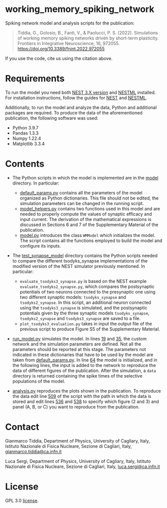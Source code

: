# working_memory_spiking_network

Spiking network model and analysis scripts for the publication:

> Tiddia, G., Golosio, B., Fanti, V., & Paolucci, P. S. (2022). Simulations of working memory spiking networks driven by short-term plasticity. Frontiers in Integrative Neuroscience, 16, 972055. https://doi.org/10.3389/fnint.2022.972055

If you use the code, cite us using the citation above.

# Requirements
To run the model you need both [NEST 3.X version](https://github.com/nest/nest-simulator) and [NESTML](https://github.com/nest/nestml) installed. For installation instructions, follow the guides for [NEST](https://nest-simulator.readthedocs.io/en/stable/installation/index.html) and [NESTML](https://nestml.readthedocs.io/en/latest/installation.html).

Additionally, to run the model and analyze the data, Python and additional packages are required. To produce the data of the aforementioned publication, the following software was used:
- Python 3.9.7
- Pandas 1.3.3
- Numpy 1.22.4
- Matplotlib 3.3.4


# Contents
- The Python scripts in which the model is implemented are in the [model](model/) directory. In particular:
    - [default_params.py](model/default_params.py) contains all the parameters of the model organized as Python dictionaries. This file should not be edited, the simulation parameters can be changed in the running script.
    - [model_helpers.py](model/model_helpers.py) contains two functions used in this model and are needed to properly compute the values of synaptic efficacy and input current. The derivation of the mathematical expressions is discussed in Sections 6 and 7 of the Supplementary Material of the publication.
    - [model.py](model/model.py) introduces the class ``WMModel`` which initializes the model. The script contains all the functions employed to build the model and configure its inputs.

- The [test_synapse_model](test_synapse_model/) directory contains the Python scripts needed to compare the different tsodyks_synapse implementations of the modified version of the NEST simulator previously mentioned. In particular:
    - ```evaluate_tsodyks3_synapse.py``` is based on the NEST example ```evaluate_tsodyks2_synapse.py```, which compares the postsynaptic potentials of two neurons connected to the presynaptic one using two different synaptic models: ```tsodyks_synapse``` and ```tsodyks2_synapse```. In this script, an additional neuron connected using the ```tsodyks3_synapse``` is simulated, and the postsynaptic potentials given by the three synaptic models ```tsodyks_synapse```, ```tsodyks2_synapse``` and ```tsodyks3_synapse``` are saved to a file.
    - ```plot_tsodyks3_evaluation.py``` takes in input the output file of the previous script to produce Figure S5 of the Supplementary Material.

- [run_model.py](run_model.py) simulates the model. In lines [19](run_model.py#L19) and [35](run_model.py#L35), the custom network and the simulation parameters are defined. Not all the parameters should be reported at this stage. The parameters not indicated in these dictionaries that have to be used by the model are taken from [default_params.py](model/default_params.py). In line [64](run_model.py#L64) the model is initialized, and in the following lines, the input is added to the network to reproduce the data of different figures of the publication. After the simulation, a ``data`` directory is returned containing the spike times of the selective populations of the model.

- [analysis.py](analysis.py) reproduces the plots shown in the publication. To reproduce the data edit line [509](analysis.py#L509) of the script with the path in which the data is stored and edit lines [536](analysis.py#L536) and [538](analysis.py#L538) to specify which figure (2 and 3) and panel (A, B, or C) you want to reproduce from the publication.



# Contact
Gianmarco Tiddia, Department of Physics, University of Cagliary, Italy, Istituto Nazionale di Fisica Nucleare, Sezione di Cagliari, Italy, gianmarco.tiddia@ca.infn.it

Luca Sergi, Department of Physics, University of Cagliary, Italy, Istituto Nazionale di Fisica Nucleare, Sezione di Cagliari, Italy, luca.sergi@ca.infn.it

# License
GPL 3.0 [license](LICENSE).

